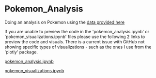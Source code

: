 # Pokemon_Analysis
Doing an analysis on Pokemon using the [data provided here](https://github.com/lgreski/pokemonData)

If you are unable to preview the code in the 'pokemon_analysis.ipynb' or 'pokemon_visualizations.ipynb' files
please use the following 2 links to preview the code and visuals. There is a current issue with GitHub not
showing specific types of visualizations - such as the ones I use from the 'plotly' package.

[pokemon_analysis.ipynb](https://nbviewer.jupyter.org/github/calvintirrell/Pokemon_Analysis/blob/main/pokemon_analysis.ipynb)

[pokemon_visualizations.ipynb](https://nbviewer.jupyter.org/github/calvintirrell/Pokemon_Analysis/blob/main/pokemon_visualizations.ipynb)
